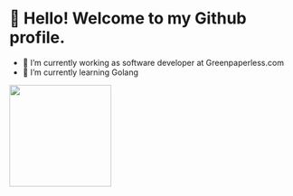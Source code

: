 <!--
**fdoliv/fdoliv** is a ✨ _special_ ✨ repository because its `README.md` (this file) appears on your GitHub profile.

Here are some ideas to get you started:

- 🔭 I’m currently working on ...
- 🌱 I’m currently learning ...
- 👯 I’m looking to collaborate on ...
- 🤔 I’m looking for help with ...
- 💬 Ask me about ...
- 📫 How to reach me: ...
- 😄 Pronouns: ...
- ⚡ Fun fact: ...
-->
# 👋 Hello! Welcome to my Github profile.

- 🔭 I’m currently working as software developer at Greenpaperless.com
- 🌱 I’m currently learning Golang


<div>
<a href="https://github.com/fdoliv">
<img loading="lazy" height="180em" src="https://github-readme-stats.vercel.app/api/top-langs/?username=fdoliv&layout=compact&langs_count=7&theme=dracula"/>
<!-- <img loading="lazy" height="180em" src="https://github-readme-stats.vercel.app/api?username=fdoliv&show_icons=true&theme=dracula&include_all_commits=true&count_private=true"/> -->
</div>
